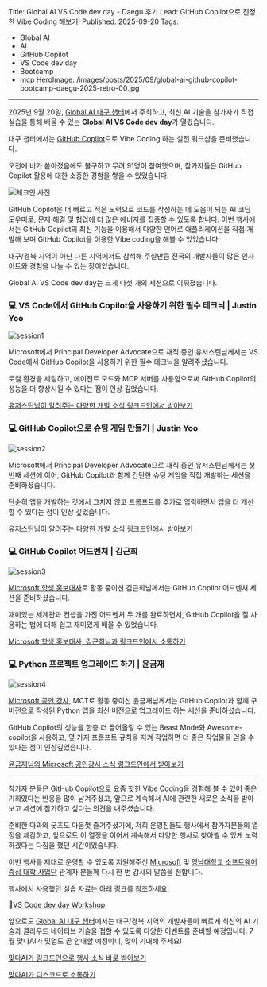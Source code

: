 Title: Global AI VS Code dev day - Daegu 후기
Lead: GitHub Copilot으로 진정한 Vibe Coding 해보기!
Published: 2025-09-20
Tags:
  - Global AI
  - AI
  - GitHub Copilot
  - VS Code dev day
  - Bootcamp
  - mcp
HeroImage: /images/posts/2025/09/global-ai-github-copilot-bootcamp-daegu-2025-retro-00.jpg

---

2025년 9월 20일, [Global AI 대구 챕터][globalai]에서 주최하고, 최신 AI 기술을 참가자가 직접 실습을 통해 배울 수 있는 **Global AI VS Code dev day**가 열렸습니다.

대구 챕터에서는 [GitHub Copilot][gc]으로 Vibe Coding 하는 실전 워크샵을 준비했습니다.

오전에 비가 쏟아졌음에도 불구하고 무려 91명이 참여했으며, 참가자들은 GitHub Copilot 활용에 대한 소중한 경험을 쌓을 수 있었습니다.

![체크인 사진][image-01]

GitHub Copilot은 더 빠르고 적은 노력으로 코드를 작성하는 데 도움이 되는 AI 코딩 도우미로, 문제 해결 및 협업에 더 많은 에너지를 집중할 수 있도록 합니다. 이번 행사에서는 GitHub Copilot의 최신 기능을 이용해서 다양한 언어로 애플리케이션을 직접 개발해 보며 GitHub Copilot을 이용한 Vibe coding을 해볼 수 있었습니다.

대구/경북 지역이 아닌 다른 지역에서도 참석해 주실만큼 전국의 개발자들이 많은 인사이트와 경험을 나눌 수 있는 장이었습니다.

Global AI VS Code dev day는 크게 다섯 개의 세션으로 이뤄졌습니다.


### 💻 VS Code에서 GitHub Copilot을 사용하기 위한 필수 테크닉 | Justin Yoo

![session1][image-02]

Microsoft에서 Principal Developer Advocate으로 재직 중인 유저스틴님께서는 VS Code에서 GitHub Copilot을 사용하기 위한 필수 테크닉을 알려주셨습니다. 

로컬 환경을 세팅하고, 에이전트 모드와 MCP 서버를 사용함으로써 GitHub Copilot의 성능을 더 향상시킬 수 있다는 점이 인상 깊었습니다. 

[유저스틴님이 알려주는 다양한 개발 소식 링크드인에서 받아보기][justin-sns]


### 💻 GitHub Copilot으로 슈팅 게임 만들기 | Justin Yoo

![session2][image-03]

Microsoft에서 Principal Developer Advocate으로 재직 중인 유저스틴님께서는 첫 번째 세션에 이어, GitHub Copilot과 함께 간단한 슈팅 게임을 직접 개발하는 세션을 준비하셨습니다. 

단순히 앱을 개발하는 것에서 그치지 않고 프롬프트를 추가로 입력하면서 앱을 더 개선할 수 있다는 점이 인상 깊었습니다. 

[유저스틴님이 알려주는 다양한 개발 소식 링크드인에서 받아보기][justin-sns]


### 💻 GitHub Copilot 어드벤처 | 김근희

![session3][image-04]

[Microsoft 학생 홍보대사][msa]로 활동 중이신 김근희님께서는 GitHub Copilot 어드벤처 세션을 준비하셨습니다. 

재미있는 세계관과 컨셉을 가진 어드벤처 두 개를 완료하면서, GitHub Copilot을 잘 사용하는 법에 대해 쉽고 재미있게 배울 수 있었습니다. 

[Microsoft 학생 홍보대사, 김근희님과 링크드인에서 소통하기][geunhee-sns]


### 💻 Python 프로젝트 업그레이드 하기 | 윤금재

![session4][image-05]

[Microsoft 공인 강사][mct], MCT로 활동 중이신 윤금재님께서는 GitHub Copilot과 함께 구 버전으로 작성된 Python 앱을 최신 버전으로 업그레이드 하는 세션을 준비하셨습니다. 

GitHub Copilot의 성능을 한층 더 끌어올릴 수 있는 Beast Mode와 Awesome-copilot을 사용하고, 몇 가지 프롬프트 규칙을 지켜 작업하면 더 좋은 작업물을 얻을 수 있다는 점이 인상깊었습니다.

[윤금재님의 Microsoft 공인강사 소식 링크드인에서 받아보기][keumjae-sns]

---

참가자 분들은 GitHub Copilot으로 요즘 핫한 Vibe Coding을 경험해 볼 수 있어 좋은 기회였다는 반응을 많이 남겨주셨고, 앞으로 계속해서 AI에 관련한 새로운 소식을 받아보고 세션에 참가하고 싶다는 의견을 내주셨습니다.

준비한 다과와 굿즈도 마음껏 즐겨주셨기에, 저희 운영진들도 행사에서 참가자분들의 열정을 체감하고, 앞으로도 이 열정을 이어서 계속해서 다양한 행사로 찾아뵐 수 있게 노력하겠다는 다짐을 했던 시간이었습니다.

이번 행사를 제대로 운영할 수 있도록 지원해주신 [Microsoft][ms] 및 [영남대학교 소프트웨어 중심 대학 사업단][swedu] 관계자 분들께 다시 한 번 감사의 말씀을 전합니다.

행사에서 사용했던 실습 자료는 아래 링크를 참조하세요.

📝[VS Code dev day Workshop][gh sample]

앞으로도 [Global AI 대구 챕터][globalai]에서는 대구/경북 지역의 개발자들이 빠르게 최신의 AI 기술과 클라우드 네이티브 기술을 접할 수 있도록 다양한 이벤트를 준비할 예정입니다. 7월 맞다AI가 밋업도 곧 안내할 예정이니, 많이 기대해 주세요!

[맞다AI가 링크드인으로 행사 소식 바로 받아보기][matdaaiga-sns]

[맞다AI가 디스코드로 소통하기][matdaaiga-discord]

[image-01]: /images/posts/2025/09/global-ai-vscode-devday-daegu-2025-retro-00.jpeg
[image-02]: /images/posts/2025/09/global-ai-github-copilot-bootcamp-daegu-2025-retro-01.jpeg
[image-03]: /images/posts/2025/09/global-ai-github-copilot-bootcamp-daegu-2025-retro-02.jpeg
[image-04]: /images/posts/2025/09/global-ai-github-copilot-bootcamp-daegu-2025-retro-03.jpeg
[image-05]: /images/posts/2025/09/global-ai-github-copilot-bootcamp-daegu-2025-retro-04.jpeg
[image-06]: /images/posts/2025/09/global-ai-github-copilot-bootcamp-daegu-2025-retro-05.jpeg

[gh sample]: https://github.com/microsoft/VS-Code-Dev-Days/tree/main/content

[gc]: https://github.com/features/copilot

[ms]: https://microsoft.com
[swedu]:https://www.yu.ac.kr/swedu/index.do

[globalai]: https://globalai.community/chapters/daegu
[msa]: https://mvp.microsoft.com/studentambassadors
[mct]: https://learn.microsoft.com/credentials/certifications/mct-certification

[justin-sns]: https://linkedin.com/in/justinyoo
[keumjae-sns]: https://linkedin.com/in/keumjae-yoon-9371a5280
[geunhee-sns]: https://linkedin.com/in/geunhee-kim1227
[matdaaiga-sns]: https://www.linkedin.com/company/matdaaiga

[matdaaiga-discord]: https://discord.gg/3quJGaBU